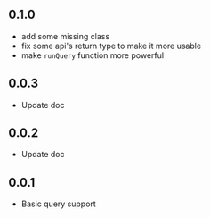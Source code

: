 ## 0.1.0
* add some missing class
* fix some api's return type to make it more usable
* make `runQuery` function more powerful

## 0.0.3

* Update doc

## 0.0.2

* Update doc

## 0.0.1

* Basic query support
